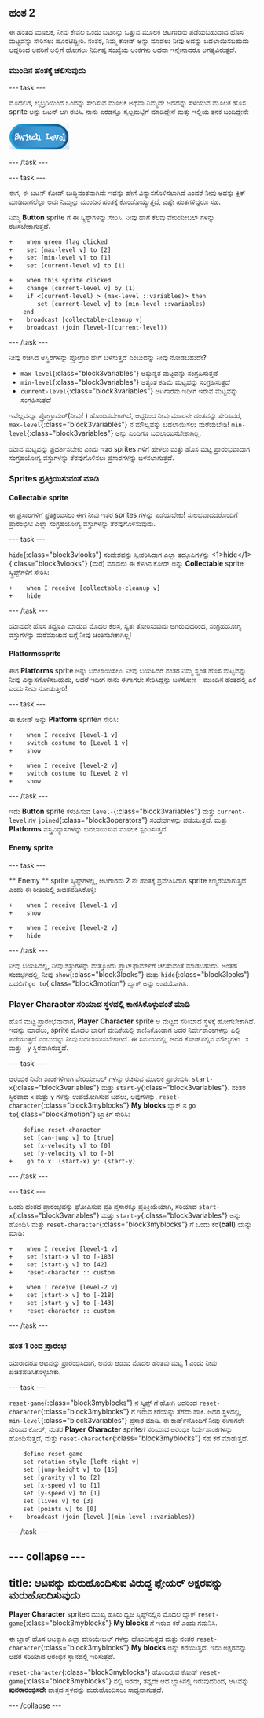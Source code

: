 ## ಹಂತ 2

ಈ ಹಂತದ ಮೂಲಕ, ನೀವು ಕೇವಲ ಒಂದು ಬಟನನ್ನು ಒತ್ತುವ ಮೂಲಕ ಆಟಗಾರನು ಪಡೆಯಬಹುದಾದ ಹೊಸ ಮಟ್ಟವನ್ನು ಸೇರಿಸಲು ಹೊರಟಿದ್ದೀರಿ. ನಂತರ, ನಿಮ್ಮ ಕೋಡ್ ಅನ್ನು ಮಾಡಲು ನೀವು ಅದನ್ನು ಬದಲಾಯಿಸಬಹುದು ಆದ್ದರಿಂದ ಅವರಿಗೆ ಅಲ್ಲಿಗೆ ಹೋಗಲು ನಿರ್ದಿಷ್ಟ ಸಂಖ್ಯೆಯ ಅಂಕಗಳು ಅಥವಾ ಇನ್ನೇನಾದರೂ ಅಗತ್ಯವಿರುತ್ತದೆ.

### ಮುಂದಿನ ಹಂತಕ್ಕೆ ಚಲಿಸುವುದು

\--- task \---

ಮೊದಲಿಗೆ, ಲೈಬ್ರರಿಯಿಂದ ಒಂದನ್ನು ಸೇರಿಸುವ ಮೂಲಕ ಅಥವಾ ನಿಮ್ಮದೇ ಆದದನ್ನು ಸೆಳೆಯುವ ಮೂಲಕ ಹೊಸ sprite ಅನ್ನು ಬಟನ್ ಆಗಿ ರಚಿಸಿ. ನಾನು ಎರಡನ್ನೂ ಸ್ವಲ್ಪಮಟ್ಟಿಗೆ ಮಾಡಿದ್ದೇನೆ ಮತ್ತು ಇಲ್ಲಿಯ ತನಕ ಬಂದಿದ್ದೇನೆ:

![The button sprite to switch levels](images/levelButton.png)

\--- /task \---

\--- task \---

ಈಗ, ಈ ಬಟನ್ ಕೋಡ್ ಬುದ್ಧಿವಂತವಾಗಿದೆ: ಇದನ್ನು ಹೇಗೆ ವಿನ್ಯಾಸಗೊಳಿಸಲಾಗಿದೆ ಎಂದರೆ ನೀವು ಅದನ್ನು ಕ್ಲಿಕ್ ಮಾಡಿದಾಗಲೆಲ್ಲಾ ಅದು ನಿಮ್ಮನ್ನು ಮುಂದಿನ ಹಂತಕ್ಕೆ ಕೊಂಡೊಯ್ಯುತ್ತದೆ, ಎಷ್ಟೇ ಹಂತಗಳಿದ್ದರೂ ಸಹ.

ನಿಮ್ಮ **Button** sprite ‌ಗೆ ಈ ಸ್ಕ್ರಿಪ್ಟ್‌ಗಳನ್ನು ಸೇರಿಸಿ. ನೀವು ಹಾಗೆ ಕೆಲವು ವೇರಿಯೇಬಲ್ ಗಳನ್ನು ರಚಿಸಬೇಕಾಗುತ್ತದೆ.

```blocks3
+    when green flag clicked
+    set [max-level v] to [2]
+    set [min-level v] to [1]
+    set [current-level v] to [1]
```

```blocks3
+    when this sprite clicked
+    change [current-level v] by (1)
+    if <(current-level) > (max-level ::variables)> then
        set [current-level v] to (min-level ::variables)
    end
+    broadcast [collectable-cleanup v]
+    broadcast (join [level-](current-level))
```

\--- /task \---

ನೀವು ರಚಿಸಿದ ಅಸ್ಥಿರಗಳನ್ನು ಪ್ರೋಗ್ರಾಂ ಹೇಗೆ ಬಳಸುತ್ತದೆ ಎಂಬುದನ್ನು ನೀವು ನೋಡಬಹುದೇ?

+ `max-level`{:class="block3variables"} ಅತ್ಯುನ್ನತ ಮಟ್ಟವನ್ನು ಸಂಗ್ರಹಿಸುತ್ತದೆ
+ `min-level`{:class="block3variables"} ಅತ್ಯಂತ ಕಡಿಮೆ ಮಟ್ಟವನ್ನು ಸಂಗ್ರಹಿಸುತ್ತದೆ
+ `current-level`{:class="block3variables"} ಆಟಗಾರನು ಇದೀಗ ಇರುವ ಮಟ್ಟವನ್ನು ಸಂಗ್ರಹಿಸುತ್ತದೆ

ಇವೆಲ್ಲವನ್ನೂ ಪ್ರೋಗ್ರಾಮರ್\(ನೀವು! \) ಹೊಂದಿಸಬೇಕಾಗಿದೆ, ಆದ್ದರಿಂದ ನೀವು ಮೂರನೇ ಹಂತವನ್ನು ಸೇರಿಸಿದರೆ, `max-level`{:class="block3variables"} ನ ಮೌಲ್ಯವನ್ನು ಬದಲಾಯಿಸಲು ಮರೆಯಬೇಡಿ! `min-level`{:class="block3variables"} ಅನ್ನು ಎಂದಿಗೂ ಬದಲಾಯಿಸಬೇಕಾಗಿಲ್ಲ.

ಯಾವ ಮಟ್ಟವನ್ನು ಪ್ರದರ್ಶಿಸಬೇಕು ಎಂದು ಇತರ sprites‌ ಗಳಿಗೆ ಹೇಳಲು ಮತ್ತು ಹೊಸ ಮಟ್ಟ ಪ್ರಾರಂಭವಾದಾಗ ಸಂಗ್ರಹಯೋಗ್ಯ ವಸ್ತುಗಳನ್ನು ತೆರವುಗೊಳಿಸಲು ಪ್ರಸಾರಗಳನ್ನು ಬಳಸಲಾಗುತ್ತದೆ.

### Sprites ಪ್ರತಿಕ್ರಿಯಿಸುವಂತೆ ಮಾಡಿ

#### **Collectable** sprite

ಈ ಪ್ರಸಾರಗಳಿಗೆ ಪ್ರತಿಕ್ರಿಯಿಸಲು ಈಗ ನೀವು ಇತರ sprites ‌ಗಳನ್ನು ಪಡೆಯಬೇಕು! ಸುಲಭವಾದದರೊಂದಿಗೆ ಪ್ರಾರಂಭಿಸಿ: ಎಲ್ಲಾ ಸಂಗ್ರಹಯೋಗ್ಯ ವಸ್ತುಗಳನ್ನು ತೆರವುಗೊಳಿಸುವುದು.

\--- task \---

`hide`{:class="block3vlooks"} ಸಂದೇಶವನ್ನು ಸ್ವೀಕರಿಸಿದಾಗ ಎಲ್ಲಾ ತದ್ರೂಪಿಗಳನ್ನು <1>hide</1>{:class="block3vlooks"} (ಮರೆ) ಮಾಡಲು ಈ ಕೆಳಗಿನ ಕೋಡ್ ಅನ್ನು **Collectable** sprite ಸ್ಕ್ರಿಪ್ಟ್‌ಗಳಿಗೆ ಸೇರಿಸಿ:

```blocks3
+    when I receive [collectable-cleanup v]
+    hide
```

\--- /task \---

ಯಾವುದೇ ಹೊಸ ತದ್ರೂಪಿ ಮಾಡುವ ಮೊದಲ ಕೆಲಸ, ಸ್ವತಃ ತೋರಿಸುವುದು ಆಗಿರುವುದರಿಂದ, ಸಂಗ್ರಹಯೋಗ್ಯ ವಸ್ತುಗಳನ್ನು ಮರೆಮಾಚುವ ಬಗ್ಗೆ ನೀವು ಚಿಂತಿಸಬೇಕಾಗಿಲ್ಲ!

#### **Platforms**sprite

ಈಗ **Platforms** sprite ಅನ್ನು ಬದಲಾಯಿಸಲು. ನೀವು ಬಯಸಿದರೆ ನಂತರ ನಿಮ್ಮ ಸ್ವಂತ ಹೊಸ ಮಟ್ಟವನ್ನು ನೀವು ವಿನ್ಯಾಸಗೊಳಿಸಬಹುದು, ಆದರೆ ಇದೀಗ ನಾನು ಈಗಾಗಲೇ ಸೇರಿಸಿದ್ದನ್ನು ಬಳಸೋಣ - ಮುಂದಿನ ಹಂತದಲ್ಲಿ ಏಕೆ ಎಂದು ನೀವು ನೋಡುತ್ತೀರಿ!

\--- task \---

ಈ ಕೋಡ್ ಅನ್ನು **Platform** spriteಗೆ ಸೇರಿಸಿ:

```blocks3
+    when I receive [level-1 v]
+    switch costume to [Level 1 v]
+    show
```

```blocks3
+    when I receive [level-2 v]
+    switch costume to [Level 2 v]
+    show
```

\--- /task \---

ಇದು **Button** sprite ಕಳುಹಿಸುವ `level-`{:class="block3variables"} ಮತ್ತು `current-level` ಗಳ `joined`{:class="block3operators"} ಸಂದೇಶಗಳನ್ನು ಪಡೆಯುತ್ತದೆ. ಮತ್ತು **Platforms** ವಸ್ತ್ರವಿನ್ಯಾಸಗಳನ್ನು ಬದಲಾಯಿಸುವ ಮೂಲಕ ಸ್ಪಂದಿಸುತ್ತದೆ.

#### **Enemy** sprite

\--- task \---

** Enemy ** sprite ಸ್ಕ್ರಿಪ್ಟ್‌ಗಳಲ್ಲಿ, ಆಟಗಾರನು 2 ನೇ ಹಂತಕ್ಕೆ ಪ್ರವೇಶಿಸಿದಾಗ sprite ಕಣ್ಮರೆಯಾಗುತ್ತದೆ ಎಂದು ಈ ರೀತಿಯಲ್ಲಿ ಖಚಿತಪಡಿಸಿಕೊಳ್ಳಿ:

```blocks3
+    when I receive [level-1 v]
+    show
```

```blocks3
+    when I receive [level-2 v]
+    hide
```

\--- /task \---

ನೀವು ಬಯಸಿದಲ್ಲಿ, ನೀವು ಶತ್ರುಗಳನ್ನು ಮತ್ತೊಂದು ಪ್ಲಾಟ್‌ಫಾರ್ಮ್‌ಗೆ ಚಲಿಸುವಂತೆ ಮಾಡಬಹುದು. ಅಂತಹ ಸಂದರ್ಭದಲ್ಲಿ, ನೀವು `show`{:class="block3looks"} ಮತ್ತು `hide`{:class="block3looks"} ಬದಲಿಗೆ `go to`{:class="block3motion"} ಬ್ಲಾಕ್ ಅನ್ನು ಉಪಯೋಗಿಸಿ.

### **Player Character** ಸರಿಯಾದ ಸ್ಥಳದಲ್ಲಿ ಕಾಣಿಸಿಕೊಳ್ಳುವಂತೆ ಮಾಡಿ

ಹೊಸ ಮಟ್ಟ ಪ್ರಾರಂಭವಾದಾಗ, **Player Character** sprite ಆ ಮಟ್ಟದ ಸರಿಯಾದ ಸ್ಥಳಕ್ಕೆ ಹೋಗಬೇಕಾಗಿದೆ. ಇದನ್ನು ಮಾಡಲು, sprite ಮೊದಲ ಬಾರಿಗೆ ವೇದಿಕೆಯಲ್ಲಿ ಕಾಣಿಸಿಕೊಂಡಾಗ ಅದರ ನಿರ್ದೇಶಾಂಕಗಳನ್ನು ಎಲ್ಲಿ ಪಡೆಯುತ್ತದೆ ಎಂಬುದನ್ನು ನೀವು ಬದಲಾಯಿಸಬೇಕಾಗಿದೆ. ಈ ಸಮಯದಲ್ಲಿ, ಅದರ ಕೋಡ್‌ನಲ್ಲಿನ ಮೌಲ್ಯಗಳು ` x` ಮತ್ತು ` y` ಸ್ಥಿರವಾಗಿರುತ್ತದೆ.

\--- task \---

ಆರಂಭಿಕ ನಿರ್ದೇಶಾಂಕಗಳಿಗಾಗಿ ವೇರಿಯೇಬಲ್ ಗಳನ್ನು ರಚಿಸುವ ಮೂಲಕ ಪ್ರಾರಂಭಿಸಿ: `start-x`{:class="block3variables"} ಮತ್ತು `start-y`{:class="block3variables"}. ನಂತರ ಸ್ಥಿರವಾದ `x` ಮತ್ತು `y` ಗಳನ್ನು ಉಪಯೋಗಿಸುವ ಬದಲು, ಅವುಗಳನ್ನು, `reset-character`{:class="block3myblocks"} **My blocks** ಬ್ಲಾಕ್ ನ `go to`{:class="block3motion"} ಬ್ಲಾಕಿಗೆ ಸೇರಿಸಿ:

```blocks3
    define reset-character
    set [can-jump v] to [true]
    set [x-velocity v] to [0]
    set [y-velocity v] to [-0]
+    go to x: (start-x) y: (start-y)
```

\--- /task \---

\--- task \---

ಒಂದು ಹಂತದ ಪ್ರಾರಂಭವನ್ನು ಘೋಷಿಸುವ ಪ್ರತಿ ಪ್ರಸಾರಕ್ಕೂ ಪ್ರತಿಕ್ರಿಯೆಯಾಗಿ, ಸರಿಯಾದ `start-x`{:class="block3variables"} ಮತ್ತು `start-y`{:class="block3variables"} ಅನ್ನು ಹೊಂದಿಸಿ ಮತ್ತು `reset-character`{:class="block3myblocks"} ಗೆ ಒಂದು ಕರೆ\(**call**\) ಯನ್ನು ಮಾಡಿ:

```blocks3
+    when I receive [level-1 v]
+    set [start-x v] to [-183]
+    set [start-y v] to [42]
+    reset-character :: custom
```

```blocks3
+    when I receive [level-2 v]
+    set [start-x v] to [-218]
+    set [start-y v] to [-143]
+    reset-character :: custom
```

\--- /task \---

### ಹಂತ 1 ರಿಂದ ಪ್ರಾರಂಭ

ಯಾರಾದರೂ ಆಟವನ್ನು ಪ್ರಾರಂಭಿಸಿದಾಗ, ಅವರು ಆಡುವ ಮೊದಲ ಹಂತವು ಮಟ್ಟ 1 ಎಂದು ನೀವು ಖಚಿತಪಡಿಸಿಕೊಳ್ಳಬೇಕು.

\--- task \---

`reset-game`{:class="block3myblocks"} ನ ಸ್ಕ್ರಿಪ್ಟ್ ಗೆ ಹೋಗಿ ಅದರಿಂದ `reset-character`{:class="block3myblocks"} ಗೆ ಇರುವ ಕರೆಯನ್ನು ತೆಗೆದು ಹಾಕಿ. ಅದರ ಸ್ಥಳದಲ್ಲಿ, `min-level`{:class="block3variables"} ಪ್ರಸಾರ ಮಾಡಿ. ಈ ಕಾರ್ಡ್‌ನೊಂದಿಗೆ ನೀವು ಈಗಾಗಲೇ ಸೇರಿಸಿದ ಕೋಡ್, ನಂತರ **Player Character** spriteಗೆ ಸರಿಯಾದ ಆರಂಭಿಕ ನಿರ್ದೇಶಾಂಕಗಳನ್ನು ಹೊಂದಿಸುತ್ತದೆ, ಮತ್ತು `reset-character`{:class="block3myblocks"} ಸಹ ಕರೆ ಮಾಡುತ್ತದೆ.

```blocks3
    define reset-game
    set rotation style [left-right v]
    set [jump-height v] to [15]
    set [gravity v] to [2]
    set [x-speed v] to [1]
    set [y-speed v] to [1]
    set [lives v] to [3]
    set [points v] to [0]
+    broadcast (join [level-](min-level ::variables))
```

\--- /task \---

## \--- collapse \---

## title: ಆಟವನ್ನು ಮರುಹೊಂದಿಸುವ ವಿರುದ್ಧ ಪ್ಲೇಯರ್ ಅಕ್ಷರವನ್ನು ಮರುಹೊಂದಿಸುವುದು

**Player Character** sprite‌ನ ಮುಖ್ಯ ಹಸಿರು ಧ್ವಜ ಸ್ಕ್ರಿಪ್ಟ್‌ನಲ್ಲಿನ ಮೊದಲ ಬ್ಲಾಕ್ `reset-game`{:class="block3myblocks"} **My blocks** ಗೆ ಇರುವ ಕರೆ ಎಂದು ಗಮನಿಸಿ.

ಈ ಬ್ಲಾಕ್ ಹೊಸ ಆಟಕ್ಕಾಗಿ ಎಲ್ಲಾ ವೇರಿಯೇಬಲ್ ಗಳನ್ನು ಹೊಂದಿಸುತ್ತದೆ ಮತ್ತು ನಂತರ `reset-character`{:class="block3myblocks"} **My blocks** ಅನ್ನು ಕರೆಯುತ್ತದೆ. ಇದು ಅಕ್ಷರವನ್ನು ಅದರ ಸರಿಯಾದ ಆರಂಭಿಕ ಸ್ಥಾನದಲ್ಲಿ ಇರಿಸುತ್ತದೆ.

`reset-character`{:class="block3myblocks"} ಹೊಂದಿರುವ ಕೋಡ್ `reset-game`{:class="block3myblocks"} ನಲ್ಲಿ ಇರದೇ, ತನ್ನದೇ ಆದ ಬ್ಲಾಕಿನಲ್ಲಿ ಇರುವುದರಿಂದ, ಆಟವನ್ನು **ಪುನರಾರಂಭಿಸದೇ** ಪಾತ್ರದ ಸ್ಥಳವನ್ನು ಮರುಹೊಂದಿಸಲು ಸಾಧ್ಯವಾಗುತ್ತದೆ.

\--- /collapse \---
